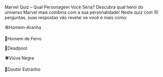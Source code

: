 Marvel Quiz – Qual Personagem Você Seria?
Descubra qual herói do universo Marvel mais combina com a sua personalidade!
Neste quiz com 10 perguntas, suas respostas vão revelar se você é mais como:

🕸️Homem-Aranha

🤖Homem de Ferro

💢Deadpool

🕷️Viúva Negra

🔮Doutor Estranho
